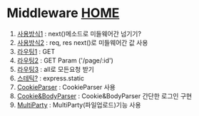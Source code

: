 # Middleware [HOME](../readme.md)

1. [사용방식1](../06_Middleware_1.js) : next()메소드로 미들웨어간 넘기기?
2. [사용방식2](../07_Middleware_2.js) : req, res next()로 미들웨어간 값 사용
3. [라우팅1](../08_Middleware_3.js) : GET
4. [라우팅2](../09_Middleware_4.js) : GET Param ('/page/:id')
5. [라우팅3](../10_Middleware_5.js) : all로 모든요청 받기
6. [스테틱?](../11_Middldware_6.js) : express.static
7. [CookieParser](../12_Middleware_7.js) : CookieParser 사용
8. [Cookie&BodyParser](../13_Middleware.js) : Cookie&BodyParser 간단한 로그인 구현
9. [MultiParty](../15_Middleware.js) : MultiParty(파일업로드)기능 사용
